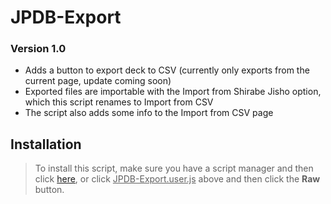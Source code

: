 # JPDB-Export

### Version 1.0

- Adds a button to export deck to CSV (currently only exports from the current page, update coming soon)<br>
- Exported files are importable with the Import from Shirabe Jisho option, which this script renames to Import from CSV<br>
- The script also adds some info to the Import from CSV page

## Installation

> To install this script, make sure you have a script manager and then click [here](https://github.com/JaiWWW/JPDB-Export/raw/main/JPDB-Export.user.js), or click <u>JPDB-Export.user.js</u> above and then click the **Raw** button.
